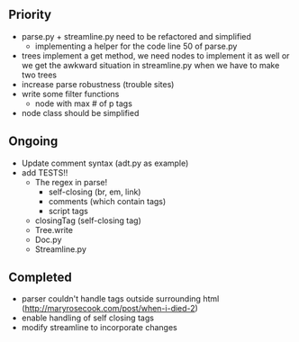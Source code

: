 Priority
---
* parse.py + streamline.py need to be refactored and simplified
    * implementing a helper for the code line 50 of parse.py
* trees implement a get method, we need nodes to implement it as well or we get the awkward situation in streamline.py when we have to make two trees
* increase parse robustness (trouble sites)
* write some filter functions
    * node with max # of p tags
* node class should be simplified

Ongoing
---
* Update comment syntax (adt.py as example)
* add TESTS!!
    * The regex in parse!
        * self-closing (br, em, link)
        * comments (which contain tags)
        * script tags 
    * closingTag (self-closing tag)
    * Tree.write
    * Doc.py
    * Streamline.py

Completed
---
* parser couldn't handle tags outside surrounding html (http://maryrosecook.com/post/when-i-died-2)
* enable handling of self closing tags
* modify streamline to incorporate changes
